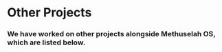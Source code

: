 # Other Projects

### We have worked on other projects alongside Methuselah OS, which are listed below.

